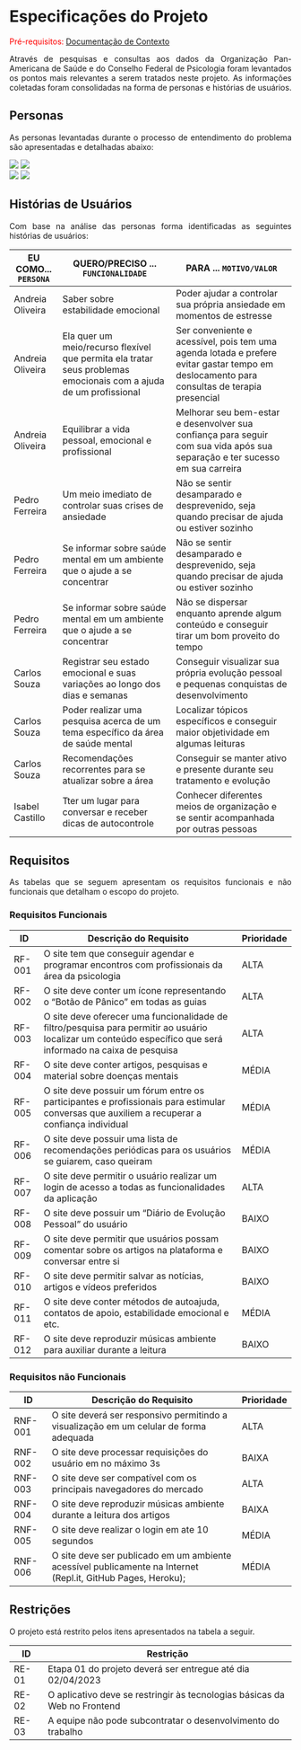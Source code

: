 # Especificações do Projeto

<span style="color:red">Pré-requisitos: <a href="1-Documentação de Contexto.md"> Documentação de Contexto</a></span>


<p Align="justify">Através de pesquisas e consultas aos dados da Organização Pan-Americana de Saúde e do Conselho Federal de Psicologia foram levantados os pontos mais relevantes a serem tratados neste projeto. As informações coletadas foram consolidadas na forma de personas e histórias de usuários.</p>



## Personas

<p Align="justify"> As personas levantadas durante o processo de entendimento do problema são apresentadas e detalhadas abaixo: </p>



 
 <div>
 <img src="https://user-images.githubusercontent.com/127910122/229362015-f8298353-3a51-418a-a1cc-9212d2168b85.png">
  <img src="https://user-images.githubusercontent.com/127910122/229360837-f0203939-d809-4eca-8cfa-b70d2dda37c2.png">
 </div>


<div>
 <img src="https://user-images.githubusercontent.com/127910122/229360873-942ad13c-d27e-4c69-be05-13061af306dc.png">
  <img src="https://user-images.githubusercontent.com/127910122/229360891-50d65682-c0ca-48db-b392-7a3489c98d32.png">
 </div>
 


## Histórias de Usuários

<p Align="justify">Com base na análise das personas forma identificadas as seguintes histórias de usuários: </p>

|EU COMO... `PERSONA`| QUERO/PRECISO ... `FUNCIONALIDADE` |PARA ... `MOTIVO/VALOR`                 |
|--------------------|------------------------------------|----------------------------------------|
|Andreia Oliveira | Saber sobre estabilidade emocional |Poder ajudar a controlar sua própria ansiedade em momentos de estresse|
|Andreia Oliveira | Ela quer um meio/recurso flexível que permita ela tratar seus problemas emocionais com a ajuda de um profissional | Ser conveniente e acessível, pois tem uma agenda lotada e prefere evitar gastar tempo em deslocamento para consultas de terapia presencial|
|Andreia Oliveira | Equilibrar a vida pessoal, emocional e profissional  | Melhorar seu bem-estar e desenvolver sua confiança para seguir com sua vida após sua separação e ter sucesso em sua carreira|
|Pedro Ferreira|Um meio imediato de controlar suas crises de ansiedade|Não se sentir desamparado e desprevenido, seja quando precisar de ajuda ou estiver sozinho|
|Pedro Ferreira| Se informar sobre saúde mental em um ambiente que o ajude a se concentrar |Não se sentir desamparado e desprevenido, seja quando precisar de ajuda ou estiver sozinho |
|Pedro Ferreira|Se informar sobre saúde mental em um ambiente que o ajude a se concentrar |Não se dispersar enquanto aprende algum conteúdo e conseguir tirar um bom proveito do tempo|
|Carlos Souza| Registrar seu estado emocional e suas variações ao longo dos dias e semanas |Conseguir visualizar sua própria evolução pessoal e pequenas conquistas de desenvolvimento|
|Carlos Souza|Poder realizar uma pesquisa acerca de um tema específico da área de saúde mental|Localizar tópicos específicos e conseguir maior objetividade em algumas leituras|
|Carlos Souza|Recomendações recorrentes para se atualizar sobre a área|Conseguir se manter ativo e presente durante seu tratamento e evolução|
|Isabel Castillo|Tter um lugar para conversar e receber dicas de autocontrole|Conhecer diferentes meios de organização e se sentir acompanhada por outras pessoas|


## Requisitos

<p Align="justify"> As tabelas que se seguem apresentam os requisitos funcionais e não funcionais que detalham o escopo do projeto.</p>

### Requisitos Funcionais

|ID    | Descrição do Requisito  | Prioridade |
|------|-----------------------------------------|----|
|RF-001|O site tem que conseguir agendar e programar encontros com profissionais  da área da psicologia| ALTA | 
|RF-002|O site deve conter um ícone representando o “Botão de Pânico” em todas as guias| ALTA |
|RF-003|O site deve oferecer uma funcionalidade de filtro/pesquisa para permitir ao usuário localizar um conteúdo específico que será informado na caixa de pesquisa| ALTA |
|RF-004|O site deve conter artigos, pesquisas e material sobre doenças mentais| MÉDIA |
|RF-005|O site deve possuir um fórum entre os participantes e profissionais para estimular conversas que auxiliem a recuperar a confiança individual| MÉDIA |
|RF-006|O site deve possuir uma lista de recomendações periódicas para os usuários se guiarem, caso queiram |MÉDIA|
|RF-007|O site deve permitir o usuário realizar um login de acesso a todas as funcionalidades da aplicação| ALTA |
|RF-008|O site deve possuir um “Diário de Evolução Pessoal” do usuário |BAIXO|
|RF-009|O site deve permitir que usuários possam comentar sobre os artigos na plataforma e conversar entre si|BAIXO|
|RF-010|O site deve permitir salvar as notícias, artigos e vídeos preferidos|BAIXO|
|RF-011|O site deve conter métodos de autoajuda, contatos de apoio, estabilidade emocional e etc. |MÉDIA|
|RF-012|O site deve reproduzir músicas ambiente para auxiliar durante a leitura | BAIXO |

### Requisitos não Funcionais

|ID     | Descrição do Requisito  |Prioridade |
|-------|-------------------------|----|
|RNF-001| O site deverá ser responsivo permitindo a visualização em um celular de forma adequada | ALTA | 
|RNF-002| O site deve processar requisições do usuário em no máximo 3s |  BAIXA | 
|RNF-003| O site deve ser compatível com os principais navegadores do mercado| ALTA  |
|RNF-004| O site deve reproduzir músicas ambiente durante a leitura dos artigos | BAIXA  |
|RNF-005| O site deve realizar o login em ate 10 segundos | MÉDIA  |
|RNF-006| O site deve ser publicado em um ambiente acessível publicamente na Internet (Repl.it, GitHub Pages, Heroku); | MÉDIA  |

## Restrições

<p Align="justify"> O projeto está restrito pelos itens apresentados na tabela a seguir. </P>

|ID| Restrição                                             |
|--|-------------------------------------------------------|
|RE-01| Etapa 01 do projeto deverá ser entregue até dia 02/04/2023 |
|RE-02| O aplicativo deve se restringir às tecnologias básicas da Web no Frontend |
|RE-03| A equipe não pode subcontratar o desenvolvimento do trabalho |

